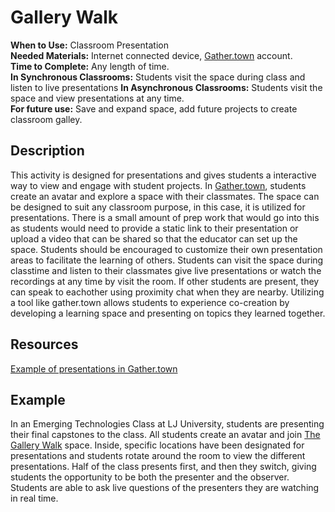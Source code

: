 # Gallery Walk

**When to Use:** Classroom Presentation    
**Needed Materials:** Internet connected device, [Gather.town](https://gather.town/) account.   
**Time to Complete:** Any length of time.     
**In Synchronous Classrooms:** Students visit the space during class and listen to live presentations 
**In Asynchronous Classrooms:**  Students visit the space and view presentations at any time.  
**For future use:** Save and expand space, add future projects to create classroom galley. 

## Description 
This activity is designed for presentations and gives students a interactive way to view and engage with student projects. In [Gather.town](https://gather.town/), students create an avatar and explore a space with their classmates. The space can be designed to suit any classroom purpose, in this case, it is utilized for presentations. There is a small amount of prep work that would go into this as students would need to provide a static link to their presentation or upload a video that can be shared so that the educator can set up the space. Students should be encouraged to customize their own presentation areas to facilitate the learning of others. Students can visit the space during classtime and listen to their classmates give live presentations or watch the recordings at any time by visit the room. If other students are present, they can speak to eachother using proximity chat when they are nearby. Utilizing a tool like gather.town allows students to experience co-creation by developing a learning space and presenting on topics they learned together.

## Resources 

[Example of presentations in Gather.town](https://www.youtube.com/watch?v=_eAEgZ6LT3k)

## Example 

In an Emerging Technologies Class at LJ University, students are presenting their final capstones to the class. All students create an avatar and join [The Gallery Walk](https://gather.town/app/vtEHdOW8VV5JF6uI/The%20Gallery%20Walk) space. Inside, specific locations have been designated for presentations and students rotate around the room to view the different presentations. Half of the class presents first, and then they switch, giving students the opportunity to be both the presenter and the observer. Students are able to ask live questions of the presenters they are watching in real time. 
